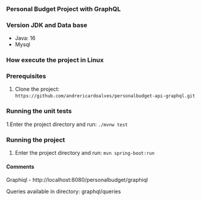 ###  Personal Budget Project with GraphQL

### Version JDK and Data base

- Java: 16
- Mysql

### How execute the project in Linux
### Prerequisites

1. Clone the project:
   ```https://github.com/andrericardoalves/personalbudget-api-graphql.git```

### Running the unit tests
1.Enter the project directory and run:
```./mvnw test```

### Running the project
1. Enter the project directory and run:
```mvn spring-boot:run```

#### Comments
Graphiql - http://localhost:8080/personalbudget/graphiql

Queries available in directory: graphql/queries